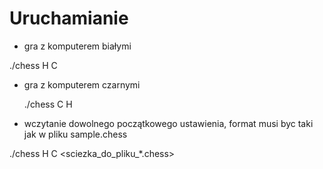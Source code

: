 Uruchamianie
===========================


* gra z komputerem białymi

 ./chess H C 
* gra z komputerem czarnymi 

  ./chess C H 

* wczytanie dowolnego początkowego ustawienia, format musi byc taki jak w pliku sample.chess

 ./chess H C <sciezka_do_pliku_*.chess> 
